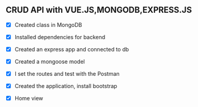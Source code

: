 ## CRUD API with VUE.JS,MONGODB,EXPRESS.JS 

- [x] Created class in MongoDB

- [x] Installed dependencies for backend

- [x] Created an express app and connected to db

- [x] Created a mongoose model

- [x] I set the routes and test with the Postman

- [x] Created the application, install bootstrap 

- [x]  Home view
